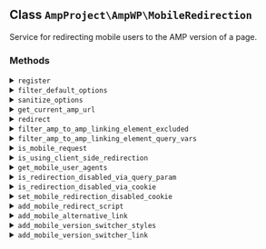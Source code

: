 ## Class `AmpProject\AmpWP\MobileRedirection`

Service for redirecting mobile users to the AMP version of a page.

### Methods
<details>
<summary><code>register</code></summary>

```php
public register()
```

Register.


</details>
<details>
<summary><code>filter_default_options</code></summary>

```php
public filter_default_options( $defaults )
```

Add default option.


</details>
<details>
<summary><code>sanitize_options</code></summary>

```php
public sanitize_options( $options, $new_options )
```

Sanitize options.


</details>
<details>
<summary><code>get_current_amp_url</code></summary>

```php
public get_current_amp_url()
```

Get the AMP version of the current URL.


</details>
<details>
<summary><code>redirect</code></summary>

```php
public redirect()
```

Add redirection logic if available for request.


</details>
<details>
<summary><code>filter_amp_to_amp_linking_element_excluded</code></summary>

```php
public filter_amp_to_amp_linking_element_excluded( $excluded, $url )
```

Ensure that links/forms which point to ?noamp up-front are excluded from AMP-to-AMP linking.


</details>
<details>
<summary><code>filter_amp_to_amp_linking_element_query_vars</code></summary>

```php
public filter_amp_to_amp_linking_element_query_vars( $query_vars, $excluded )
```

Ensure that links/forms which point to ?noamp up-front are excluded from AMP-to-AMP linking.


</details>
<details>
<summary><code>is_mobile_request</code></summary>

```php
public is_mobile_request()
```

Determine if the current request is from a mobile device by looking at the User-Agent request header.

This only applies if client-side redirection has been disabled.


</details>
<details>
<summary><code>is_using_client_side_redirection</code></summary>

```php
public is_using_client_side_redirection()
```

Determine if mobile redirection should be done via JavaScript.

If auto-redirection is disabled due to being in the Customizer preview or in AMP Dev Mode (and thus possibly in Paired Browsing), then client-side redirection is forced.


</details>
<details>
<summary><code>get_mobile_user_agents</code></summary>

```php
public get_mobile_user_agents()
```

Get a list of mobile user agents to use for comparison against the user agent from the current request.

Each entry may either be a simple string needle, or it be a regular expression serialized as a string in the form of `/pattern/[i]*`. If a user agent string does not match this pattern, then the string will be used as a simple string needle for the haystack.


</details>
<details>
<summary><code>is_redirection_disabled_via_query_param</code></summary>

```php
public is_redirection_disabled_via_query_param()
```

Determine if mobile redirection is disabled via query param.


</details>
<details>
<summary><code>is_redirection_disabled_via_cookie</code></summary>

```php
public is_redirection_disabled_via_cookie()
```

Determine if mobile redirection is disabled via cookie.


</details>
<details>
<summary><code>set_mobile_redirection_disabled_cookie</code></summary>

```php
public set_mobile_redirection_disabled_cookie( $add )
```

Sets a cookie to disable/enable mobile redirection for the current browser session.


</details>
<details>
<summary><code>add_mobile_redirect_script</code></summary>

```php
public add_mobile_redirect_script()
```

Output the mobile redirection Javascript code.


</details>
<details>
<summary><code>add_mobile_alternative_link</code></summary>

```php
public add_mobile_alternative_link()
```

Add rel=alternate link for AMP version.


</details>
<details>
<summary><code>add_mobile_version_switcher_styles</code></summary>

```php
public add_mobile_version_switcher_styles()
```

Print the styles for the mobile version switcher.


</details>
<details>
<summary><code>add_mobile_version_switcher_link</code></summary>

```php
public add_mobile_version_switcher_link()
```

Output the link for the mobile version switcher.


</details>
